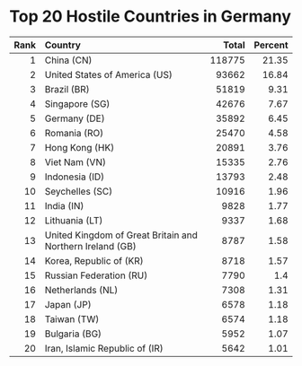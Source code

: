 # Top 20 Hostile Countries in Germany

| Rank | Country | Total | Percent |
| ---: | :------ | ----: | ------: |
| 1 | China (CN) | 118775 | 21.35 |
| 2 | United States of America (US) | 93662 | 16.84 |
| 3 | Brazil (BR) | 51819 | 9.31 |
| 4 | Singapore (SG) | 42676 | 7.67 |
| 5 | Germany (DE) | 35892 | 6.45 |
| 6 | Romania (RO) | 25470 | 4.58 |
| 7 | Hong Kong (HK) | 20891 | 3.76 |
| 8 | Viet Nam (VN) | 15335 | 2.76 |
| 9 | Indonesia (ID) | 13793 | 2.48 |
| 10 | Seychelles (SC) | 10916 | 1.96 |
| 11 | India (IN) | 9828 | 1.77 |
| 12 | Lithuania (LT) | 9337 | 1.68 |
| 13 | United Kingdom of Great Britain and Northern Ireland (GB) | 8787 | 1.58 |
| 14 | Korea, Republic of (KR) | 8718 | 1.57 |
| 15 | Russian Federation (RU) | 7790 | 1.4 |
| 16 | Netherlands (NL) | 7308 | 1.31 |
| 17 | Japan (JP) | 6578 | 1.18 |
| 18 | Taiwan (TW) | 6574 | 1.18 |
| 19 | Bulgaria (BG) | 5952 | 1.07 |
| 20 | Iran, Islamic Republic of (IR) | 5642 | 1.01 |
